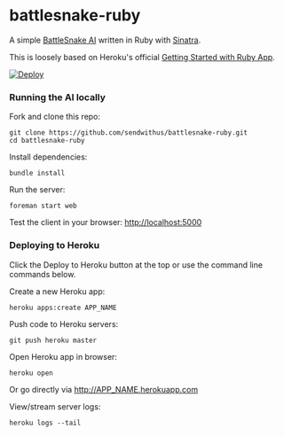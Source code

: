 # battlesnake-ruby

A simple [BattleSnake AI](http://battlesnake.io) written in Ruby with [Sinatra](http://www.sinatrarb.com/).

This is loosely based on Heroku's official [Getting Started with Ruby App](https://github.com/heroku/ruby-getting-started).

[![Deploy](https://www.herokucdn.com/deploy/button.png)](https://heroku.com/deploy)


### Running the AI locally

Fork and clone this repo:

```
git clone https://github.com/sendwithus/battlesnake-ruby.git
cd battlesnake-ruby
```

Install dependencies:

```
bundle install
```

Run the server:

```
foreman start web
```

Test the client in your browser: [http://localhost:5000](http://localhost:5000)


### Deploying to Heroku

Click the Deploy to Heroku button at the top or use the command line commands below.

Create a new Heroku app:

```
heroku apps:create APP_NAME
```

Push code to Heroku servers:

```
git push heroku master
```

Open Heroku app in browser:

```
heroku open
```

Or go directly via http://APP_NAME.herokuapp.com

View/stream server logs:

```
heroku logs --tail
```
